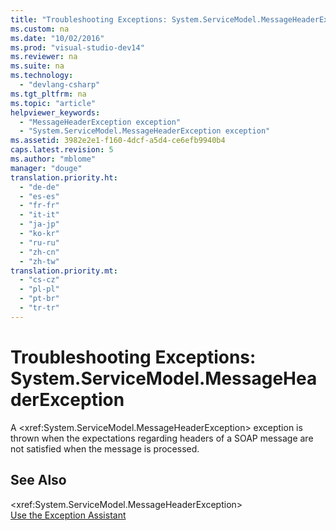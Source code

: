 ```yaml
---
title: "Troubleshooting Exceptions: System.ServiceModel.MessageHeaderException"
ms.custom: na
ms.date: "10/02/2016"
ms.prod: "visual-studio-dev14"
ms.reviewer: na
ms.suite: na
ms.technology: 
  - "devlang-csharp"
ms.tgt_pltfrm: na
ms.topic: "article"
helpviewer_keywords: 
  - "MessageHeaderException exception"
  - "System.ServiceModel.MessageHeaderException exception"
ms.assetid: 3982e2e1-f160-4dcf-a5d4-ce6efb9940b4
caps.latest.revision: 5
ms.author: "mblome"
manager: "douge"
translation.priority.ht: 
  - "de-de"
  - "es-es"
  - "fr-fr"
  - "it-it"
  - "ja-jp"
  - "ko-kr"
  - "ru-ru"
  - "zh-cn"
  - "zh-tw"
translation.priority.mt: 
  - "cs-cz"
  - "pl-pl"
  - "pt-br"
  - "tr-tr"
---
```

# Troubleshooting Exceptions: System.ServiceModel.MessageHeaderException
A \<xref:System.ServiceModel.MessageHeaderException> exception is thrown when the expectations regarding headers of a SOAP message are not satisfied when the message is processed.  
  
## See Also  
 \<xref:System.ServiceModel.MessageHeaderException>   
 [Use the Exception Assistant](../Topic/How%20to:%20Use%20the%20Exception%20Assistant.md)